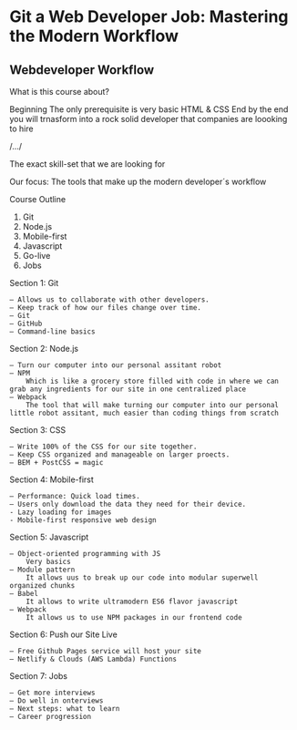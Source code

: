 # Git a Web Developer Job: Mastering the Modern Workflow 

## Webdeveloper Workflow

What is this course about?

Beginning
    The only prerequisite is very basic HTML & CSS
End
    by the end you will trnasform into a rock solid developer that companies are loooking to hire

/.../

The exact skill-set that we are looking for

Our focus:
    The  tools that make up the modern developer´s workflow

Course Outline

1. Git
2. Node.js
3. Mobile-first
4. Javascript
5. Go-live
6. Jobs

Section 1: Git

    – Allows us to collaborate with other developers.
    – Keep track of how our files change over time.
    – Git
    – GitHub
    – Command-line basics

Section 2: Node.js

    – Turn our computer into our personal assitant robot
    – NPM
        Which is like a grocery store filled with code in where we can grab any ingredients for our site in one centralized place
    – Webpack
        The tool that will make turning our computer into our personal little robot assitant, much easier than coding things from scratch

Section 3: CSS
 
    – Write 100% of the CSS for our site together.
    – Keep CSS organized and manageable on larger proects.
    – BEM + PostCSS = magic

Section 4: Mobile-first

    – Performance: Quick load times.
    – Users only download the data they need for their device.
    - Lazy loading for images
    - Mobile-first responsive web design

Section 5: Javascript

    – Object-oriented programming with JS
        Very basics
    – Module pattern
        It allows uus to break up our code into modular superwell organized chunks
    – Babel
        It allows to write ultramodern ES6 flavor javascript 
    – Webpack
        It allows us to use NPM packages in our frontend code

Section 6: Push our Site Live

    – Free Github Pages service will host your site
    – Netlify & Clouds (AWS Lambda) Functions

Section 7: Jobs

    – Get more interviews
    – Do well in onterviews
    – Next steps: what to learn
    – Career progression

